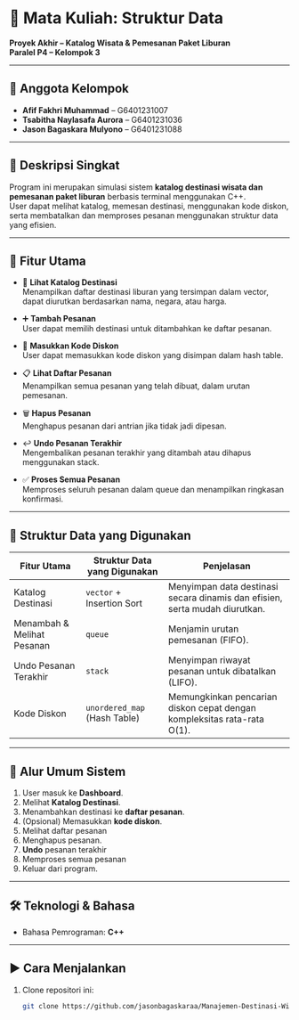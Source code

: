 # 🧩 Mata Kuliah: Struktur Data  
**Proyek Akhir – Katalog Wisata & Pemesanan Paket Liburan**  
**Paralel P4 – Kelompok 3**

---

## 👥 Anggota Kelompok
- **Afif Fakhri Muhammad** – G6401231007  
- **Tsabitha Naylasafa Aurora** – G6401231036  
- **Jason Bagaskara Mulyono** – G6401231088  

---

## 📌 Deskripsi Singkat  
Program ini merupakan simulasi sistem **katalog destinasi wisata dan pemesanan paket liburan** berbasis terminal menggunakan C++.  
User dapat melihat katalog, memesan destinasi, menggunakan kode diskon, serta membatalkan dan memproses pesanan menggunakan struktur data yang efisien.

---

## 🎯 Fitur Utama

- 📖 **Lihat Katalog Destinasi**  
  Menampilkan daftar destinasi liburan yang tersimpan dalam vector, dapat diurutkan berdasarkan nama, negara, atau harga.

- ➕ **Tambah Pesanan**  
  User dapat memilih destinasi untuk ditambahkan ke daftar pesanan.

- 💸 **Masukkan Kode Diskon**  
  User dapat memasukkan kode diskon yang disimpan dalam hash table.

- 📋 **Lihat Daftar Pesanan**  
  Menampilkan semua pesanan yang telah dibuat, dalam urutan pemesanan.

- 🗑️ **Hapus Pesanan**  
  Menghapus pesanan dari antrian jika tidak jadi dipesan.

- ↩️ **Undo Pesanan Terakhir**  
  Mengembalikan pesanan terakhir yang ditambah atau dihapus menggunakan stack.

- ✅ **Proses Semua Pesanan**  
  Memproses seluruh pesanan dalam queue dan menampilkan ringkasan konfirmasi.

---

## 🧠 Struktur Data yang Digunakan

| Fitur Utama                  | Struktur Data yang Digunakan          | Penjelasan                                                                 |
|-----------------------------|---------------------------------------|----------------------------------------------------------------------------|
| Katalog Destinasi           | `vector` + Insertion Sort             | Menyimpan data destinasi secara dinamis dan efisien, serta mudah diurutkan.|
| Menambah & Melihat Pesanan  | `queue`                               | Menjamin urutan pemesanan (FIFO).                                         |
| Undo Pesanan Terakhir       | `stack`                               | Menyimpan riwayat pesanan untuk dibatalkan (LIFO).                        |
| Kode Diskon                 | `unordered_map` (Hash Table)          | Memungkinkan pencarian diskon cepat dengan kompleksitas rata-rata O(1).   |

---

## 🔁 Alur Umum Sistem

1. User masuk ke **Dashboard**.
2. Melihat **Katalog Destinasi**.
3. Menambahkan destinasi ke **daftar pesanan**.
4. (Opsional) Memasukkan **kode diskon**.
5. Melihat daftar pesanan
6. Menghapus pesanan.
7. **Undo** pesanan terakhir
8. Memproses semua pesanan
9. Keluar dari program.

---

## 🛠️ Teknologi & Bahasa
- Bahasa Pemrograman: **C++**

---

## ▶️ Cara Menjalankan

1. Clone repositori ini:
   ```bash
   git clone https://github.com/jasonbagaskaraa/Manajemen-Destinasi-Wisata/blob/main/main.cpp
